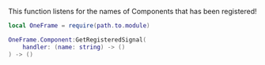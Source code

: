 This function listens for the names of Components that has been registered!

```lua
local OneFrame = require(path.to.module)

OneFrame.Component:GetRegisteredSignal(
    handler: (name: string) -> ()
) -> ()
```